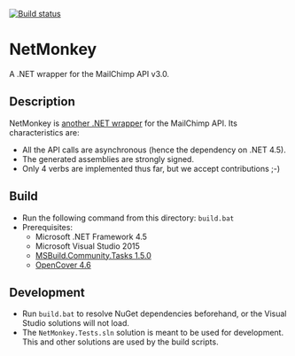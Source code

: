 [![Build status](https://ci.appveyor.com/api/projects/status/e83vlonrwpuhmq5m/branch/master?svg=true)](https://ci.appveyor.com/project/mcartoixa/netmonkey/branch/master)

NetMonkey
=========

A .NET wrapper for the MailChimp API v3.0.

## Description

NetMonkey is [another .NET wrapper](http://apidocs.mailchimp.com/api/downloads/#microsoft-net-framework) for the MailChimp API. Its characteristics are:

- All the API calls are asynchronous (hence the dependency on .NET 4.5).
- The generated assemblies are strongly signed.
- Only 4 verbs are implemented thus far, but we accept contributions ;-)

## Build

- Run the following command from this directory: `build.bat`
- Prerequisites:
  * Microsoft .NET Framework 4.5
  * Microsoft Visual Studio 2015
  * [MSBuild.Community.Tasks 1.5.0](https://github.com/loresoft/msbuildtasks)
  * [OpenCover 4.6](https://github.com/OpenCover/opencover)



## Development

- Run `build.bat` to resolve NuGet dependencies beforehand, or the Visual Studio solutions will not load.
- The `NetMonkey.Tests.sln` solution is meant to be used for development. This and other solutions are used by the build scripts.
